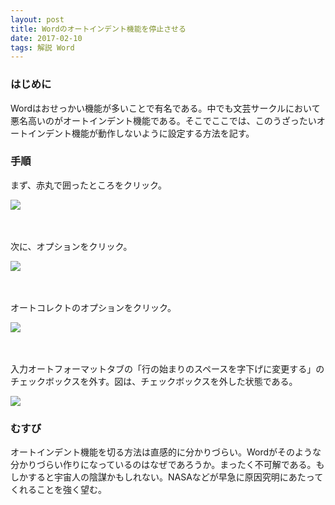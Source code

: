 ```yaml
---
layout: post
title: Wordのオートインデント機能を停止させる
date: 2017-02-10
tags: 解説 Word
---
```



### はじめに
Wordはおせっかい機能が多いことで有名である。中でも文芸サークルにおいて悪名高いのがオートインデント機能である。そこでここでは、このうざったいオートインデント機能が動作しないように設定する方法を記す。

### 手順

まず、赤丸で囲ったところをクリック。

![]({{site.baseurl}}/images/noautoindent1.png)

　

次に、オプションをクリック。

![]({{site.baseurl}}/images/noautoindent2.png)

　

オートコレクトのオプションをクリック。

![]({{site.baseurl}}/images/noautoindent3.png)

　

入力オートフォーマットタブの「行の始まりのスペースを字下げに変更する」のチェックボックスを外す。図は、チェックボックスを外した状態である。

![]({{site.baseurl}}/images/noautoindent4.png)


### むすび
オートインデント機能を切る方法は直感的に分かりづらい。Wordがそのような分かりづらい作りになっているのはなぜであろうか。まったく不可解である。もしかすると宇宙人の陰謀かもしれない。NASAなどが早急に原因究明にあたってくれることを強く望む。
